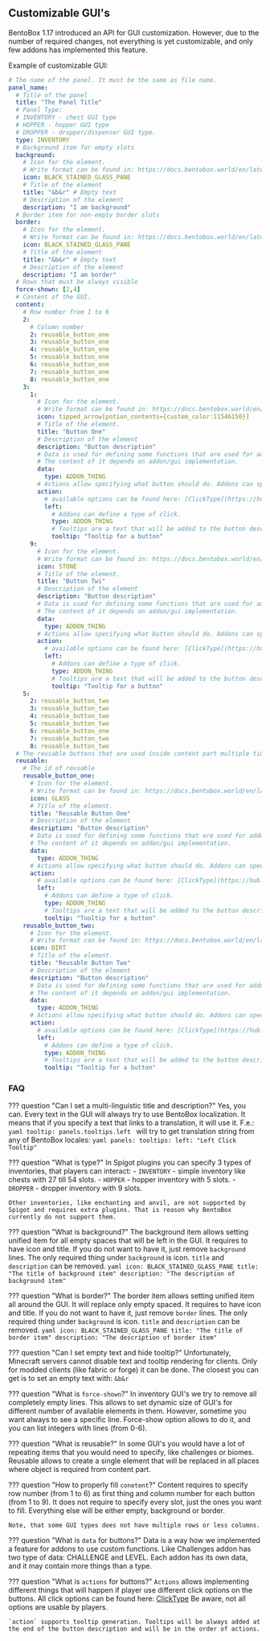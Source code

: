 ## Customizable GUI's

BentoBox 1.17 introduced an API for GUI customization. However, due to the number of required changes, not everything is yet customizable, and only few addons has implemented this feature.

Example of customizable GUI:
```yaml
# The name of the panel. It must be the same as file name.
panel_name:
  # Title of the panel
  title: "The Panel Title"
  # Panel Type:
  # INVENTORY - chest GUI type
  # HOPPER - hopper GUI type
  # DROPPER - dropper/dispenser GUI type.
  type: INVENTORY
  # Background item for empty slots
  background:
    # Icon for the element.
    # Write format can be found in: https://docs.bentobox.world/en/latest/BentoBox/ItemParser/
    icon: BLACK_STAINED_GLASS_PANE
    # Title of the element
    title: "&b&r" # Empty text
    # Description of the element
    description: "I am background"
  # Border item for non-empty border slots
  border:
    # Icon for the element.
    # Write format can be found in: https://docs.bentobox.world/en/latest/BentoBox/ItemParser/
    icon: BLACK_STAINED_GLASS_PANE
    # Title of the element
    title: "&b&r" # Empty text
    # Description of the element
    description: "I am border"
  # Rows that must be always visible
  force-shown: [2,4]
  # Content of the GUI.
  content:
    # Row number from 1 to 6
    2:
      # Column number
      2: reusable_button_one
      3: reusable_button_one
      4: reusable_button_one
      5: reusable_button_one
      6: reusable_button_one
      7: reusable_button_one
      8: reusable_button_one
    3:
      1:
        # Icon for the element.
        # Write format can be found in: https://docs.bentobox.world/en/latest/BentoBox/ItemParser/
        icon: tipped_arrow[potion_contents={custom_color:11546150}]
        # Title of the element.
        title: "Button One"
        # Description of the element
        description: "Button description"
        # Data is used for defining some functions that are used for addons.
        # The content of it depends on addon/gui implementation.
        data:
          type: ADDON_THING
        # Actions allow specifying what button should do. Addons can specify extra parameters.
        action:
          # available options can be found here: [ClickType](https://hub.spigotmc.org/javadocs/spigot/org/bukkit/event/inventory/ClickType.html)
          left:
            # Addons can define a type of click. 
            type: ADDON_THING
            # Tooltips are a text that will be added to the button description at the end.
            tooltip: "Tooltip for a button"
      9:
        # Icon for the element.
        # Write format can be found in: https://docs.bentobox.world/en/latest/BentoBox/ItemParser/
        icon: STONE
        # Title of the element.
        title: "Button Twi"
        # Description of the element
        description: "Button description"
        # Data is used for defining some functions that are used for addons.
        # The content of it depends on addon/gui implementation.
        data:
          type: ADDON_THING
        # Actions allow specifying what button should do. Addons can specify extra parameters.
        action:
          # available options can be found here: [ClickType](https://hub.spigotmc.org/javadocs/spigot/org/bukkit/event/inventory/ClickType.html)
          left:
            # Addons can define a type of click. 
            type: ADDON_THING
            # Tooltips are a text that will be added to the button description at the end.
            tooltip: "Tooltip for a button"
    5:
      2: reusable_button_two
      3: reusable_button_two
      4: reusable_button_two
      5: reusable_button_two
      6: reusable_button_one
      7: reusable_button_two
      8: reusable_button_two
  # The reusable buttons that are used inside content part multiple times.
  reusable:
    # The id of reusable
    reusable_button_one:
      # Icon for the element.
      # Write format can be found in: https://docs.bentobox.world/en/latest/BentoBox/ItemParser/
      icon: GLASS
      # Title of the element.
      title: "Reusable Button One"
      # Description of the element
      description: "Button description"
      # Data is used for defining some functions that are used for addons.
      # The content of it depends on addon/gui implementation.
      data:
        type: ADDON_THING
      # Actions allow specifying what button should do. Addons can specify extra parameters.
      action:
        # available options can be found here: [ClickType](https://hub.spigotmc.org/javadocs/spigot/org/bukkit/event/inventory/ClickType.html)
        left:
          # Addons can define a type of click. 
          type: ADDON_THING
          # Tooltips are a text that will be added to the button description at the end.
          tooltip: "Tooltip for a button"
    reusable_button_two:
      # Icon for the element.
      # Write format can be found in: https://docs.bentobox.world/en/latest/BentoBox/ItemParser/
      icon: DIRT
      # Title of the element.
      title: "Reusable Button Two"
      # Description of the element
      description: "Button description"
      # Data is used for defining some functions that are used for addons.
      # The content of it depends on addon/gui implementation.
      data:
        type: ADDON_THING
      # Actions allow specifying what button should do. Addons can specify extra parameters.
      action:
        # available options can be found here: [ClickType](https://hub.spigotmc.org/javadocs/spigot/org/bukkit/event/inventory/ClickType.html)
        left:
          # Addons can define a type of click. 
          type: ADDON_THING
          # Tooltips are a text that will be added to the button description at the end.
          tooltip: "Tooltip for a button"
```

### FAQ

??? question "Can I set a multi-linguistic title and description?"
    Yes, you can. Every text in the GUI will always try to use BentoBox localization. It means that if you specify a text that links to a translation, it will use it.
    F.e.:
    ```yaml
    tooltip: panels.tooltips.left
    ```
    will try to get translation string from any of BentoBox locales:
    ```yaml
    panels:
      tooltips:
        left: "Left Click Tooltip"
    ```

??? question "What is type?"
    In Spigot plugins you can specify 3 types of inventories, that players can interact:
    - `INVENTORY` - simple inventory like chests with 27 till 54 slots.
    - `HOPPER` - hopper inventory with 5 slots.
    - `DROPPER` - dropper inventory with 9 slots.
    
    Other inventories, like enchanting and anvil, are not supported by Spigot and requires extra plugins. That is reason why BentoBox currently do not support them.

??? question "What is background?"
    The background item allows setting unified item for all empty spaces that will be left in the GUI.
    It requires to have icon and title. If you do not want to have it, just remove `background` lines.
    The only required thing under `background` is icon. `title` and `description` can be removed.
    ```yaml
        icon: BLACK_STAINED_GLASS_PANE
        title: "The title of background item"
        description: "The description of background item"
    ```

??? question "What is border?"
    The border item allows setting unified item all around the GUI. It will replace only empty spaced.
    It requires to have icon and title. If you do not want to have it, just remove `border` lines.
    The only required thing under `background` is icon. `title` and `description` can be removed.
    ```yaml
        icon: BLACK_STAINED_GLASS_PANE
        title: "The title of border item"
        description: "The description of border item"
    ```

??? question "Can I set empty text and hide tooltip?"
    Unfortunately, Minecraft servers cannot disable text and tooltip rendering for clients. Only for modded clients (like fabric or forge) it can be done.
    The closest you can get is to set an empty text with: `&b&r`


??? question "What is `force-shown`?"
    In inventory GUI's we try to remove all completely empty lines. This allows to set dynamic size of GUI's for different number of available elements in them. However, sometime you want always to see a specific line. Force-show option allows to do it, and you can list integers with lines (from 0-6).

??? question "What is reusable?"
    In some GUI's you would have a lot of repeating items that you would need to specify, like challenges or biomes. Reusable allows to create a single element that will be replaced in all places where object is required from content part.

??? question "How to properly fill `conetent`?"
    Content requires to specify row number (from 1 to 6) as first thing and column number for each button (from 1 to 9). It does not require to specify every slot, just the ones you want to fill. Everything else will be either empty, background or border.
    
    Note, that some GUI types does not have multiple rows or less columns.

??? question "What is `data` for buttons?"
    Data is a way how we implemented a feature for addons to use custom functions. Like Challenges addon has two type of data: CHALLENGE and LEVEL. Each addon has its own data, and it may contain more things than a type.

??? question "What is `actions` for buttons?"
    `Actions` allows implementing different things that will happen if player use different click options on the buttons.
    All click options can be found here: [ClickType](https://hub.spigotmc.org/javadocs/spigot/org/bukkit/event/inventory/ClickType.html)
    Be aware, not all options are usable by players.

    `action` supports tooltip generation. Tooltips will be always added at the end of the button description and will be in the order of actions.
